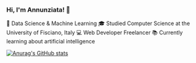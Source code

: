 ### Hi, I'm Annunziata! 👋

🤖 Data Science & Machine Learning
🎓 Studied Computer Science at the University of Fisciano, Italy
💻 Web Developer Freelancer
📚 Currently learning about artificial intelligence


[![Anurag's GitHub stats](https://github-readme-stats.vercel.app/api?username=Annunziata-Elefante&show_icons=true&theme=radical)](https://github.com/anuraghazra/github-readme-stats)


<!--
**Annunziata-Elefante/Annunziata-Elefante** is a ✨ _special_ ✨ repository because its `README.md` (this file) appears on your GitHub profile.

Here are some ideas to get you started:

- 🔭 I’m currently working on ...
- 🌱 I’m currently learning ...
- 👯 I’m looking to collaborate on ...
- 🤔 I’m looking for help with ...
- 💬 Ask me about ...
- 📫 How to reach me: ...
- 😄 Pronouns: ...
- ⚡ Fun fact: ...
-->
